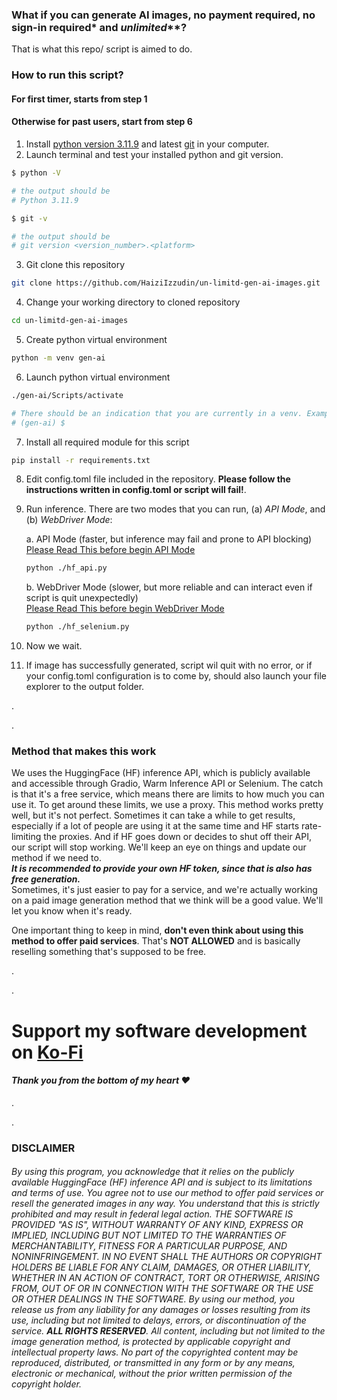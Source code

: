 ### What if you can generate AI images, no payment required, no sign-in required* and _unlimited_**?
That is what this repo/ script is aimed to do.

### How to run this script?
#### For first timer, starts from step 1
#### Otherwise for past users, start from step 6
1. Install [python version 3.11.9](https://www.python.org/downloads/release/python-3119/) and latest [git](https://git-scm.com/downloads) in your computer.
2. Launch terminal and test your installed python and git version.
```bash
$ python -V
```
```bash
# the output should be
# Python 3.11.9
```
```bash
$ git -v
```
```bash
# the output should be
# git version <version_number>.<platform>
```
3. Git clone this repository
```bash
git clone https://github.com/HaiziIzzudin/un-limitd-gen-ai-images.git
```
4. Change your working directory to cloned repository
```bash
cd un-limitd-gen-ai-images
```
5. Create python virtual environment
```bash
python -m venv gen-ai
```
6. Launch python virtual environment
```bash
./gen-ai/Scripts/activate
```
```bash
# There should be an indication that you are currently in a venv. Example:
# (gen-ai) $
```
7. Install all required module for this script
```bash
pip install -r requirements.txt
```
8. Edit config.toml file included in the repository. **Please follow the instructions written in config.toml or script will fail!**.
9. Run inference. There are two modes that you can run, (a) _API Mode_, and (b) _WebDriver Mode_:

   a. API Mode (faster, but inference may fail and prone to API blocking)<br>
   [Please Read This before begin API Mode](docs/api_setup.md)
   ```bash
   python ./hf_api.py
   ```
      
   b. WebDriver Mode (slower, but more reliable and can interact even if script is quit unexpectedly)<br>
   [Please Read This before begin WebDriver Mode](docs/selenium_setup.md)
    
   ```bash
   python ./hf_selenium.py
   ```

11. Now we wait.
12. If image has successfully generated, script wil quit with no error, or if your config.toml configuration is to come by, should also launch your file explorer to the output folder.

.

.
### Method that makes this work
We uses the HuggingFace (HF) inference API, which is publicly available and accessible through Gradio, Warm Inference API or Selenium. The catch is that it's a free service, which means there are limits to how much you can use it. To get around these limits, we use a proxy. This method works pretty well, but it's not perfect. Sometimes it can take a while to get results, especially if a lot of people are using it at the same time and HF starts rate-limiting the proxies. And if HF goes down or decides to shut off their API, our script will stop working. We'll keep an eye on things and update our method if we need to.<br>
***It is recommended to provide your own HF token, since that is also has free generation.***<br>
Sometimes, it's just easier to pay for a service, and we're actually working on a paid image generation method that we think will be a good value. We'll let you know when it's ready.

One important thing to keep in mind, **don't even think about using this method to offer paid services**. That's **NOT ALLOWED** and is basically reselling something that's supposed to be free.

.

.

# Support my software development on [Ko-Fi](https://ko-fi.com/haiziizzudin)
#### *Thank you from the bottom of my heart ❤️*

.

.

### DISCLAIMER
###### By using this program, you acknowledge that it relies on the publicly available HuggingFace (HF) inference API and is subject to its limitations and terms of use. You agree not to use our method to offer paid services or resell the generated images in any way. You understand that this is strictly prohibited and may result in federal legal action. THE SOFTWARE IS PROVIDED "AS IS", WITHOUT WARRANTY OF ANY KIND, EXPRESS OR IMPLIED, INCLUDING BUT NOT LIMITED TO THE WARRANTIES OF MERCHANTABILITY, FITNESS FOR A PARTICULAR PURPOSE, AND NONINFRINGEMENT. IN NO EVENT SHALL THE AUTHORS OR COPYRIGHT HOLDERS BE LIABLE FOR ANY CLAIM, DAMAGES, OR OTHER LIABILITY, WHETHER IN AN ACTION OF CONTRACT, TORT OR OTHERWISE, ARISING FROM, OUT OF OR IN CONNECTION WITH THE SOFTWARE OR THE USE OR OTHER DEALINGS IN THE SOFTWARE. By using our method, you release us from any liability for any damages or losses resulting from its use, including but not limited to delays, errors, or discontinuation of the service. **ALL RIGHTS RESERVED**. All content, including but not limited to the image generation method, is protected by applicable copyright and intellectual property laws. No part of the copyrighted content may be reproduced, distributed, or transmitted in any form or by any means, electronic or mechanical, without the prior written permission of the copyright holder.
